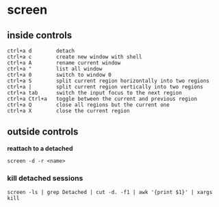 # screen

## inside controls

    ctrl+a d        detach
    ctrl+a c        create new window with shell
    ctrl+a A        rename current window
    ctrl+a "        list all window
    ctrl+a 0        switch to window 0
    ctrl+a S        split current region horizontally into two regions
    ctrl+a |        split current region vertically into two regions
    ctrl+a tab      switch the input focus to the next region
    ctrl+a Ctrl+a   toggle between the current and previous region
    ctrl+a Q        close all regions but the current one
    ctrl+a X        close the current region

## outside controls

**reattach to a detached**

    screen -d -r <name>

### kill detached sessions

    screen -ls | grep Detached | cut -d. -f1 | awk '{print $1}' | xargs kill
